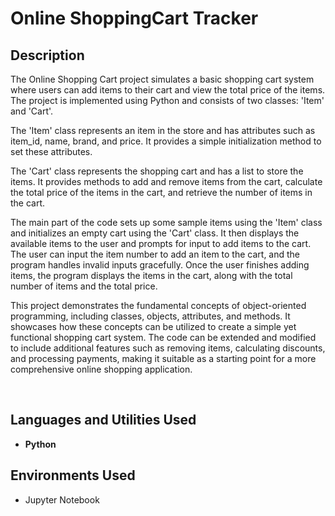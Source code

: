 <h1>Online ShoppingCart Tracker</h1>



<h2>Description</h2>
The Online Shopping Cart project simulates a basic shopping cart system where users can add items to their cart and view the total price of the items. The project is implemented using Python and consists of two classes: 'Item' and 'Cart'.

The 'Item' class represents an item in the store and has attributes such as item_id, name, brand, and price. It provides a simple initialization method to set these attributes.

The 'Cart' class represents the shopping cart and has a list to store the items. It provides methods to add and remove items from the cart, calculate the total price of the items in the cart, and retrieve the number of items in the cart.

The main part of the code sets up some sample items using the 'Item' class and initializes an empty cart using the 'Cart' class. It then displays the available items to the user and prompts for input to add items to the cart. The user can input the item number to add an item to the cart, and the program handles invalid inputs gracefully. Once the user finishes adding items, the program displays the items in the cart, along with the total number of items and the total price.

This project demonstrates the fundamental concepts of object-oriented programming, including classes, objects, attributes, and methods. It showcases how these concepts can be utilized to create a simple yet functional shopping cart system. The code can be extended and modified to include additional features such as removing items, calculating discounts, and processing payments, making it suitable as a starting point for a more comprehensive online shopping application.





<br />


<h2>Languages and Utilities Used</h2>

- <b>Python</b> 

<h2>Environments Used </h2>

- Jupyter Notebook</b>
